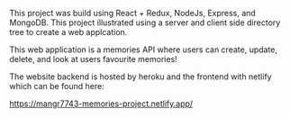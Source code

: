 This project was build using React + Redux, NodeJs, Express, and MongoDB. This project illustrated using a server and client side directory tree to create a web applcation.

This web application is a memories API where users can create, update, delete, and look at users favourite memories!

The website backend is hosted by heroku and the frontend with netlify which can be found here:

https://mangr7743-memories-project.netlify.app/
